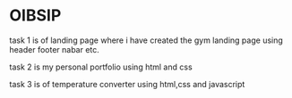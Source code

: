 # OIBSIP
task 1 is of landing page where i have created the gym landing page using header footer nabar etc.

task 2 is my personal portfolio using html and css

task 3 is of temperature converter using html,css and javascript
